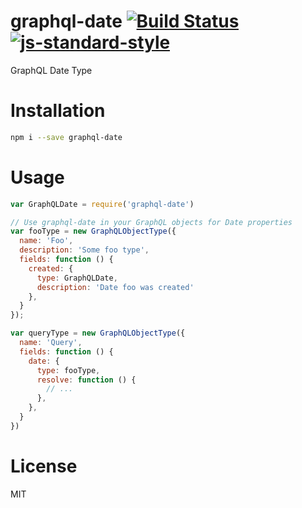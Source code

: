 # graphql-date [![Build Status](https://travis-ci.org/tjmehta/graphql-type.svg)](https://travis-ci.org/tjmehta/graphql-type) [![js-standard-style](https://img.shields.io/badge/code%20style-standard-brightgreen.svg?style=flat)](http://standardjs.com/)
GraphQL Date Type

# Installation
```bash
npm i --save graphql-date
```

# Usage
```js
var GraphQLDate = require('graphql-date')

// Use graphql-date in your GraphQL objects for Date properties
var fooType = new GraphQLObjectType({
  name: 'Foo',
  description: 'Some foo type',
  fields: function () {
    created: {
      type: GraphQLDate,
      description: 'Date foo was created'
    },
  }
});

var queryType = new GraphQLObjectType({
  name: 'Query',
  fields: function () {
    date: {
      type: fooType,
      resolve: function () {
        // ...
      },
    },
  }
})
```

# License
MIT